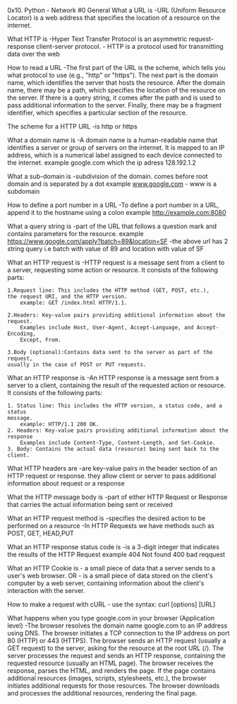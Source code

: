 0x10. Python - Network #0
General
What a URL is
    -URL (Uniform Resource Locator) is a web address that specifies the location of a resource on the internet.

What HTTP is
    -Hyper Text Transfer Protocol is an asymmetric request-response client-server
    protocol.
    - HTTP is a protocol used for transmitting data over the web

How to read a URL
    -The first part of the URL is the scheme, which tells you what protocol to use (e.g., "http" or "https"). The next part is the domain name, which identifies the server that hosts the resource. After the domain name, there may be a path, which specifies the location of the resource on the server. If there is a query string, it comes after the path and is used to pass additional information to the server. Finally, there may be a fragment identifier, which specifies a particular section of the resource.

The scheme for a HTTP URL
    -is http or https

What a domain name is
    -A domain name is a human-readable name that identifies a server or group of servers on the internet. It is mapped to an IP address, which is a numerical label assigned to each device connected to the internet.
    example
        google.com which the ip adress 128.192.1.2

What a sub-domain is
    -subdivision of the domain. comes before root domain and is separated by a dot
        example
            www.google.com - www is a subdomain

How to define a port number in a URL
    -To define a port number in a URL, append it to the hostname using a colon
    example
        http://example.com:8080

What a query string is
    -part of the URL that follows a question mark and contains parameters for the
    resource.
        example
            https://www.google.com/apply?batch=89&location=SF
        -the above url has 2 string query i.e batch with value of 89 and location
        with value of SF

What an HTTP request is
    -HTTP request is a message sent from a client to a server, requesting some
    action or resource. It consists of the following parts:

    1.Request line: This includes the HTTP method (GET, POST, etc.),
    the request URI, and the HTTP version.
        example: GET /index.html HTTP/1.1.

    2.Headers: Key-value pairs providing additional information about the request.
        Examples include Host, User-Agent, Accept-Language, and Accept-Encoding,
        Except, From.

    3.Body (optional):Contains data sent to the server as part of the request,
    usually in the case of POST or PUT requests.

What an HTTP response is
    -An HTTP response is a message sent from a server to a client, containing the result of the requested action or resource. It consists of the following parts:

    1. Status line: This includes the HTTP version, a status code, and a status
    message.
        example: HTTP/1.1 200 OK.
    2. Headers: Key-value pairs providing additional information about the response
        Examples include Content-Type, Content-Length, and Set-Cookie.
    3. Body: Contains the actual data (resource) being sent back to the client.

What HTTP headers are
    -are key-value pairs in the header section of an HTTP request or response.
    they allow client or server to pass additional information about request or
    a response

What the HTTP message body is
    -part of either HTTP Request or Response that carries the actual information
    being sent or received

What an HTTP request method is
    -specifies the desired action to be performed on a resource
    -In HTTP Requests we have methods such as POST, GET, HEAD,PUT

What an HTTP response status code is
    -is a 3-digit integer that indicates the results of the HTTP Request
    example
        404 Not found
        400 bad reqquest

What an HTTP Cookie is
    - a small piece of data that a server sends to a user's web browser.
                OR
    - is a small piece of data stored on the client's computer by a web server,
    containing information about the client's interaction with the server.

How to make a request with cURL
    - use the syntax:
            curl [options] [URL]

What happens when you type google.com in your browser (Application level)
    -The browser resolves the domain name google.com to an IP address using DNS.
    The browser initiates a TCP connection to the IP address on port 80 (HTTP) or
    443 (HTTPS).
    The browser sends an HTTP request (usually a GET request) to the server,
    asking for the resource at the root URL (/).
    The server processes the request and sends an HTTP response, containing the
    requested resource (usually an HTML page).
    The browser receives the response, parses the HTML, and renders the page.
    If the page contains additional resources (images, scripts, stylesheets, etc.),
    the browser initiates additional requests for those resources.
    The browser downloads and processes the additional resources, rendering the 
    final page.
